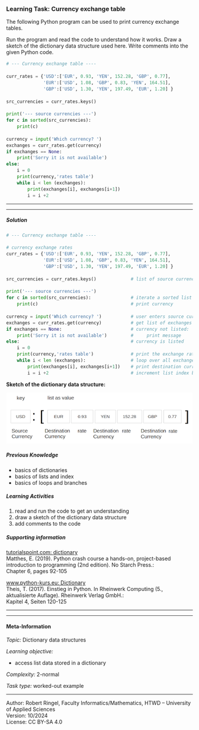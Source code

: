 ### Learning Task: Currency exchange table

The following Python program can be used to print currency exchange tables.

Run the program and read the code to understand how it works. Draw a sketch of the dictionary data structure used here. 
Write comments into the given Python code.

``` python
# --- Currency exchange table ----

curr_rates = {'USD':['EUR', 0.93, 'YEN', 152.28, 'GBP', 0.77], 
              'EUR':['USD', 1.08, 'GBP', 0.83, 'YEN', 164.51], 
              'GBP':['USD', 1.30, 'YEN', 197.49, 'EUR', 1.20] }

src_currencies = curr_rates.keys()

print('--- source currencies ---')
for c in sorted(src_currencies):
	print(c)

currency = input('Which currency? ')
exchanges = curr_rates.get(currency)
if exchanges == None:
	print('Sorry it is not available')
else:
	i = 0
	print(currency,'rates table')
	while i < len (exchanges):
		print(exchanges[i], exchanges[i+1])
		i = i +2
```

---------------------------------------
---------------------------------------

##### Solution

``` python
# --- Currency exchange table ----

# currency exchange rates
curr_rates = {'USD':['EUR', 0.93, 'YEN', 152.28, 'GBP', 0.77], 
              'EUR':['USD', 1.08, 'GBP', 0.83, 'YEN', 164.51], 
              'GBP':['USD', 1.30, 'YEN', 197.49, 'EUR', 1.20] }

src_currencies = curr_rates.keys()             # list of source currencies

print('--- source currencies ---')
for c in sorted(src_currencies):               # iterate a sorted list of source currencies
	print(c)                                   # print currency

currency = input('Which currency? ')           # user enters source currency
exchanges = curr_rates.get(currency)           # get list of exchanges for selected currency
if exchanges == None:                          # currency not listed:
	print('Sorry it is not available')         #     print message
else:                                          # currency is listed
	i = 0
	print(currency,'rates table')              # print the exchange rates table
	while i < len (exchanges):                 # loop over all exchanges
		print(exchanges[i], exchanges[i+1])    # print destination currency and rate
		i = i +2                               # increment list index by 2
```

**Sketch of the dictionary data structure:**

![](CurrencyExchangeTable.png) 

##### Previous Knowledge

- basics of dictionaries
- basics of lists and index
- basics of loops and branches
  
##### Learning Activities

1) read and run the code to get an understanding
2) draw a sketch of the  dictionary data structure
3) add comments to the code

##### Supporting information

[tutorialspoint.com: dictionary](https://www.tutorialspoint.com/python/python_dictionary.htm)  
Matthes, E. (2019). Python crash course a hands-on, project-based introduction to programming (2nd edition). No Starch Press.:  
Chapter 6, pages 92-105  

[www.python-kurs.eu: Dictionary](https://www.python-kurs.eu/python3_dictionaries.php)  
Theis, T. (2017). Einstieg in Python. In Rheinwerk Computing (5., aktualisierte Auflage). Rheinwerk Verlag GmbH.:   
Kapitel 4, Seiten 120-125

---------------------------------------
---------------------------------------
#### Meta-Information
*Topic:*  Dictionary data structures 

*Learning objective:*  
- access list data stored in a dictionary

[//]: # "learning objective: 3-dictionary"
[//]: # "previous knowledge: 3-dictionary 1-list 2-loop 1-branch"

*Complexity:*  2-normal 

*Task type:*  worked-out example 

----
Author: Robert Ringel, Faculty Informatics/Mathematics, HTWD – University of Applied Sciences  
Version: 10/2024            
License: CC BY-SA 4.0
